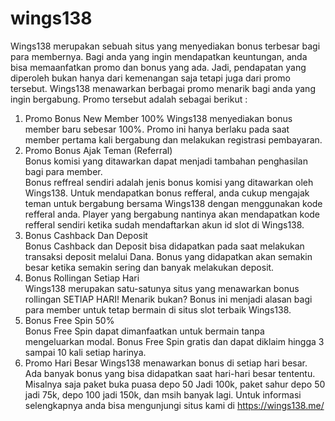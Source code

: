 # wings138
Wings138 merupakan sebuah situs yang menyediakan bonus terbesar bagi para membernya.  Bagi anda yang ingin mendapatkan keuntungan, anda bisa memaanfatkan promo dan bonus yang ada.  Jadi, pendapatan yang diperoleh bukan hanya dari kemenangan saja tetapi juga dari promo tersebut. Wings138 menawarkan berbagai promo menarik bagi anda yang ingin bergabung. Promo tersebut adalah sebagai berikut :  
1. Promo Bonus New Member 100%     Wings138 menyediakan bonus member baru sebesar 100%. Promo ini hanya berlaku pada saat member pertama kali bergabung dan melakukan registrasi pembayaran.  
2. Promo Bonus Ajak Teman (Referral)     
Bonus komisi yang ditawarkan dapat menjadi tambahan penghasilan bagi para member.  
Bonus reffreal sendiri adalah jenis bonus komisi yang ditawarkan oleh Wings138. Untuk mendapatkan bonus refferal, anda cukup mengajak teman untuk bergabung bersama Wings138 dengan menggunakan kode refferal anda. Player yang bergabung nantinya akan mendapatkan kode refferal sendiri ketika sudah mendaftarkan akun id slot di Wings138. 
3. Bonus Cashback Dan Deposit     
Bonus Cashback dan Deposit bisa didapatkan pada saat melakukan transaksi deposit melalui Dana. Bonus yang didapatkan akan semakin besar ketika semakin sering dan banyak melakukan deposit. 
4. Bonus Rollingan Setiap Hari     
Wings138 merupakan satu-satunya situs yang menawarkan bonus rollingan SETIAP HARI! Menarik bukan? Bonus ini menjadi alasan bagi para member untuk tetap bermain di situs slot terbaik Wings138.  
5. Bonus Free Spin 50%     
Bonus Free Spin dapat dimanfaatkan untuk bermain tanpa mengeluarkan modal. Bonus Free Spin gratis  dan dapat diklaim hingga 3 sampai 10 kali setiap harinya.  
6. Promo Hari Besar
Wings138 menawarkan bonus di setiap hari besar. Ada banyak bonus yang bisa didapatkan saat hari-hari besar tententu. Misalnya saja paket buka puasa depo 50 Jadi 100k, paket sahur depo 50 jadi 75k, depo 100 jadi 150k, dan msih banyak lagi.  Untuk informasi selengkapnya anda bisa mengunjungi situs kami di https://wings138.me/
